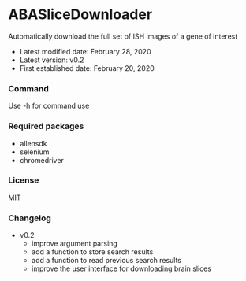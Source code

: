 # ABASliceDownloader

Automatically download the full set of ISH images of a gene of interest

-   Latest modified date: February 28, 2020
-   Latest version: v0.2
-   First established date: February 20, 2020

### Command

Use -h for command use


### Required packages

-   allensdk
-   selenium
-   chromedriver

### License

MIT

### Changelog

-   v0.2
    -   improve argument parsing
    -   add a function to store search results
    -   add a function to read previous search results
    -   improve the user interface for downloading brain slices